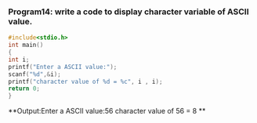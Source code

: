 ### Program14: write a code to display character variable of ASCII value.
```c
#include<stdio.h>
int main()
{
int i;
printf("Enter a ASCII value:");
scanf("%d",&i);
printf("character value of %d = %c", i , i);
return 0;
}
```
**Output:Enter a ASCII value:56
character value of 56 = 8 **
